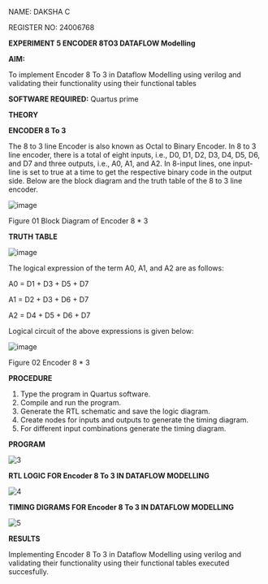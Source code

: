 NAME: DAKSHA C

REGISTER NO: 24006768

**EXPERIMENT 5 ENCODER 8TO3 DATAFLOW Modelling**

**AIM:**

To implement  Encoder 8 To 3 in Dataflow Modelling using verilog and validating their functionality using their functional tables

**SOFTWARE REQUIRED:** Quartus prime

**THEORY**

**ENCODER 8 To 3**

The 8 to 3 line Encoder is also known as Octal to Binary Encoder. In 8 to 3 line encoder, there is a total of eight inputs, i.e., D0, D1, D2, D3, D4, D5, D6, and D7 and three outputs, i.e., A0, A1, and A2. In 8-input lines, one input-line is set to true at a time to get the respective binary code in the output side. Below are the block diagram and the truth table of the 8 to 3 line encoder.

![image](https://github.com/naavaneetha/ENCODER8TO3DATAFLOW/assets/154305477/0bc242c1-eb9e-4c47-afe5-30428470efc3)

Figure 01  Block Diagram of Encoder 8 * 3

**TRUTH TABLE**

![image](https://github.com/naavaneetha/ENCODER8TO3DATAFLOW/assets/154305477/35496b14-ae6e-4cd1-9abd-d6736b576575)

The logical expression of the term A0, A1, and A2 are as follows:

A0 = D1 + D3 + D5 + D7

A1 = D2 + D3 + D6 + D7

A2 = D4 + D5 + D6 + D7

Logical circuit of the above expressions is given below:

![image](https://github.com/naavaneetha/ENCODER8TO3DATAFLOW/assets/154305477/95acaee6-c873-4c75-89eb-ef09fb158053)

Figure 02  Encoder 8 * 3

**PROCEDURE**

1. Type the program in Quartus software.
2. Compile and run the program.
3. Generate the RTL schematic and save the logic diagram.
4. Create nodes for inputs and outputs to generate the timing diagram.
5. For different input combinations generate the timing diagram.

**PROGRAM**

![3](https://github.com/user-attachments/assets/a1742475-bc87-48f6-8e5c-44c272bb97c3)

**RTL LOGIC FOR Encoder 8 To 3 IN DATAFLOW MODELLING**

![4](https://github.com/user-attachments/assets/307a8e77-d418-46d9-9827-17a3f4108db8)

**TIMING DIGRAMS FOR Encoder 8 To 3 IN DATAFLOW MODELLING**

![5](https://github.com/user-attachments/assets/d2c28d68-6cca-4741-81cf-2433397f2769)

**RESULTS**

Implementing Encoder 8 To 3 in Dataflow Modelling using verilog and validating their functionality
using their functional tables executed succesfully.




